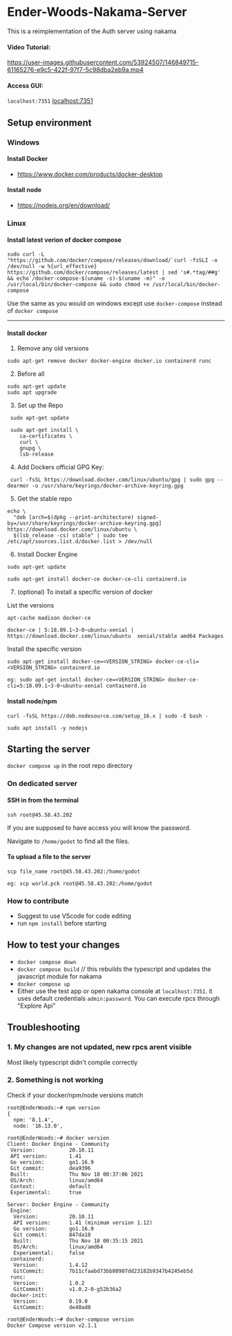 # Ender-Woods-Nakama-Server
This is a reimplementation of the Auth server using nakama

#### Video Tutorial: 


https://user-images.githubusercontent.com/53924507/146849715-61165276-e9c5-422f-97f7-5c98dba2eb9a.mp4



#### Access GUI:
`localhost:7351`
[localhost:7351](http://localhost:7351)



## Setup environment
### Windows
#### Install Docker
 - https://www.docker.com/products/docker-desktop
#### Install node
 - https://nodejs.org/en/download/
### Linux
#### Install latest verion of docker compose

```
sudo curl -L "https://github.com/docker/compose/releases/download/`curl -fsSLI -o /dev/null -w %{url_effective} https://github.com/docker/compose/releases/latest | sed 's#.*tag/##g' && echo`/docker-compose-$(uname -s)-$(uname -m)" -o /usr/local/bin/docker-compose && sudo chmod +x /usr/local/bin/docker-compose
```

Use the same as you would on windows except use `docker-compose` instead of `docker compose`

----------------------------------------------------------------------------

#### Install docker
  1. Remove any old versions

```sudo apt-get remove docker docker-engine docker.io containerd runc```

  2. Before all
```
sudo apt-get update
sudo apt upgrade
```

  3. Set up the Repo

```
 sudo apt-get update

 sudo apt-get install \
    ca-certificates \
    curl \
    gnupg \
    lsb-release
```

  4. Add Dockers official GPG Key:

```
 curl -fsSL https://download.docker.com/linux/ubuntu/gpg | sudo gpg --dearmor -o /usr/share/keyrings/docker-archive-keyring.gpg
```

  5. Get the stable repo

```
echo \
  "deb [arch=$(dpkg --print-architecture) signed-by=/usr/share/keyrings/docker-archive-keyring.gpg] https://download.docker.com/linux/ubuntu \
  $(lsb_release -cs) stable" | sudo tee /etc/apt/sources.list.d/docker.list > /dev/null
```

  6. Install Docker Engine

```
sudo apt-get update

sudo apt-get install docker-ce docker-ce-cli containerd.io

```

  7. (optional) To install a specific version of docker

List the versions
```
apt-cache madison docker-ce

docker-ce | 5:18.09.1~3-0~ubuntu-xenial | https://download.docker.com/linux/ubuntu  xenial/stable amd64 Packages
```

Install the specific version
```
sudo apt-get install docker-ce=<VERSION_STRING> docker-ce-cli=<VERSION_STRING> containerd.io

eg: sudo apt-get install docker-ce=<VERSION_STRING> docker-ce-cli=5:18.09.1~3-0~ubuntu-xenial containerd.io
```

#### Install node/npm

```
curl -fsSL https://deb.nodesource.com/setup_16.x | sudo -E bash -
```
```
sudo apt install -y nodejs
```


## Starting the server
`docker compose up` in the root repo directory
### On dedicated server
#### SSH in from the terminal
```
ssh root@45.58.43.202
```
If you are supposed to have access you will know the password. 

Navigate to `/home/godot` to find all the files.

#### To upload a file to the server
```
scp file_name root@45.58.43.202:/home/godot

eg: scp world.pck root@45.58.43.202:/home/godot
```

### How to contribute
 - Suggest to use VScode for code editing
 - run `npm install` before starting
## How to test your changes
 - `docker compose down`
 - `docker compose build` // this rebuilds the typescript and updates the javascript module for nakama
 - `docker compose up`
 - Either use the test app or open nakama console at `localhost:7351`. it uses default credentials `admin:password`.
 You can execute rpcs through "Explore Api"
## Troubleshooting
### 1. My changes are not updated, new rpcs arent visible
Most likely typescript didn't compile correctly
### 2. Something is not working
Check if your docker/npm/node versions match

```
root@EnderWoods:~# npm version
{
  npm: '8.1.4',
  node: '16.13.0',
```

```
root@EnderWoods:~# docker version
Client: Docker Engine - Community
 Version:           20.10.11
 API version:       1.41
 Go version:        go1.16.9
 Git commit:        dea9396
 Built:             Thu Nov 18 00:37:06 2021
 OS/Arch:           linux/amd64
 Context:           default
 Experimental:      true

Server: Docker Engine - Community
 Engine:
  Version:          20.10.11
  API version:      1.41 (minimum version 1.12)
  Go version:       go1.16.9
  Git commit:       847da18
  Built:            Thu Nov 18 00:35:15 2021
  OS/Arch:          linux/amd64
  Experimental:     false
 containerd:
  Version:          1.4.12
  GitCommit:        7b11cfaabd73bb80907dd23182b9347b4245eb5d
 runc:
  Version:          1.0.2
  GitCommit:        v1.0.2-0-g52b36a2
 docker-init:
  Version:          0.19.0
  GitCommit:        de40ad0
```

```
root@EnderWoods:~# docker-compose version
Docker Compose version v2.1.1
```
